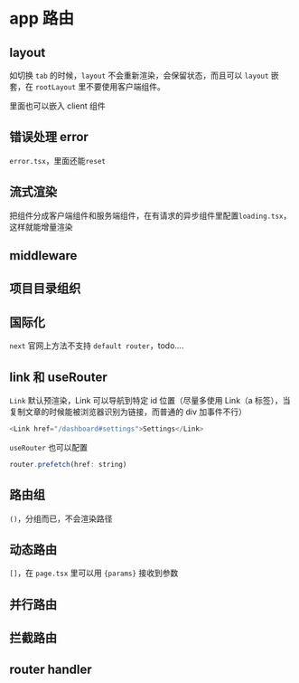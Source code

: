 # app 路由

## layout

如切换 `tab` 的时候，`layout` 不会重新渲染，会保留状态，而且可以 `layout` 嵌套，在 `rootLayout` 里不要使用客户端组件。

里面也可以嵌入 client 组件

## 错误处理 error

`error.tsx`，里面还能`reset`

## 流式渲染

把组件分成客户端组件和服务端组件，在有请求的异步组件里配置`loading.tsx`，这样就能增量渲染

## middleware

## 项目目录组织

## 国际化

`next` 官网上方法不支持 `default router`，todo....

## link 和 useRouter

`Link` 默认预渲染，Link 可以导航到特定 id 位置（尽量多使用 Link（a 标签），当复制文章的时候能被浏览器识别为链接，而普通的 div 加事件不行）

```js
<Link href="/dashboard#settings">Settings</Link>
```

`useRouter` 也可以配置

```js
router.prefetch(href: string)
```

## 路由组

`()`，分组而已，不会渲染路径

## 动态路由

`[]`，在 `page.tsx` 里可以用 `{params}` 接收到参数

## 并行路由

## 拦截路由

## router handler
